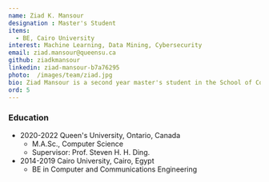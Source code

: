 ```yaml
---
name: Ziad K. Mansour
designation : Master's Student
items:
  - BE, Cairo University
interest: Machine Learning, Data Mining, Cybersecurity
email: ziad.mansour@queensu.ca
github: ziadkmansour
linkedin: ziad-mansour-b7a76295
photo:  /images/team/ziad.jpg
bio: Ziad Mansour is a second year master's student in the School of Computing at Queen's University. His research works on combining machine learning and malware analysis. He obtained his BE from Cairo University in 2019 ranked 5th on class. He has had several internships in different companies such as IBM, Vodafone and Dar El-Handasa.
ord: 5
---
```

### Education
- 2020-2022 Queen's University, Ontario, Canada
  - M.A.Sc., Computer Science
  - Supervisor: Prof. Steven H. H. Ding.
- 2014-2019 Cairo University, Cairo, Egypt
  - BE in Computer and Communications Engineering
